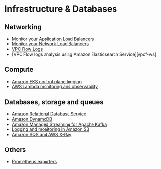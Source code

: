 # Infrastructure & Databases

## Networking

- [Monitor your Application Load Balancers][alb-docs]
- [Monitor your Network Load Balancers][nlb-docs]
- [VPC Flow Logs][vpcfl]
- [VPC Flow logs analysis using Amazon Elasticsearch Service][vpcf-ws]

## Compute

- [Amazon EKS control plane logging][eks-cp]
- [AWS Lambda monitoring and observability][lambda-docs]

## Databases, storage and queues

- [Amazon Relational Database Service][rds]
- [Amazon DynamoDB][ddb]
- [Amazon Managed Streaming for Apache Kafka][msk]
- [Logging and monitoring in Amazon S3][s3mon]
- [Amazon SQS and AWS X-Ray][sqstrace]


## Others

- [Prometheus exporters][prometheus-exporters]

[alb-docs]: https://docs.aws.amazon.com/elasticloadbalancing/latest/application/load-balancer-monitoring.html
[nlb-docs]: https://docs.aws.amazon.com/elasticloadbalancing/latest/network/load-balancer-monitoring.html
[vpcfl]: https://docs.aws.amazon.com/vpc/latest/userguide/flow-logs.html
[eks-cp]: https://docs.aws.amazon.com/eks/latest/userguide/control-plane-logs.html
[lambda-docs]: https://docs.aws.amazon.com/lambda/latest/operatorguide/monitoring-observability.html
[rds]: rds.md
[ddb]: dynamodb.md
[msk]: msk.md
[s3mon]: https://docs.aws.amazon.com/AmazonS3/latest/userguide/s3-incident-response.html
[sqstrace]: https://docs.aws.amazon.com/xray/latest/devguide/xray-services-sqs.html
[prometheus-exporters]: https://prometheus.io/docs/instrumenting/exporters/
